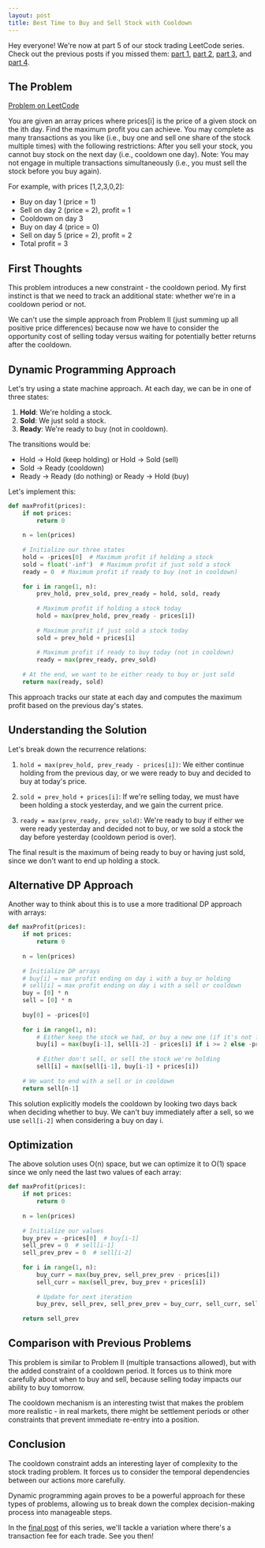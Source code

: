 ```yaml
---
layout: post
title: Best Time to Buy and Sell Stock with Cooldown
---
```


Hey everyone! We're now at part 5 of our stock trading LeetCode series. Check out the previous posts if you missed them: [part 1](/2025/04/14/best-time-to-buy-and-sell-stock/), [part 2](/2025/04/15/best-time-to-buy-and-sell-stock-ii/), [part 3](/2025/04/15/best-time-to-buy-and-sell-stock-iii/), and [part 4](/2025/04/15/best-time-to-buy-and-sell-stock-iv/).

## The Problem

[Problem on LeetCode](https://leetcode.com/problems/best-time-to-buy-and-sell-stock-with-cooldown/)

>
You are given an array prices where prices[i] is the price of a given stock on the ith day.
Find the maximum profit you can achieve. You may complete as many transactions as you like (i.e., buy one and sell one share of the stock multiple times) with the following restrictions:
After you sell your stock, you cannot buy stock on the next day (i.e., cooldown one day).
Note: You may not engage in multiple transactions simultaneously (i.e., you must sell the stock before you buy again).

For example, with prices [1,2,3,0,2]:
- Buy on day 1 (price = 1)
- Sell on day 2 (price = 2), profit = 1
- Cooldown on day 3
- Buy on day 4 (price = 0)
- Sell on day 5 (price = 2), profit = 2
- Total profit = 3

## First Thoughts

This problem introduces a new constraint - the cooldown period. My first instinct is that we need to track an additional state: whether we're in a cooldown period or not.

We can't use the simple approach from Problem II (just summing up all positive price differences) because now we have to consider the opportunity cost of selling today versus waiting for potentially better returns after the cooldown.

## Dynamic Programming Approach

Let's try using a state machine approach. At each day, we can be in one of three states:
1. **Hold**: We're holding a stock.
2. **Sold**: We just sold a stock.
3. **Ready**: We're ready to buy (not in cooldown).

The transitions would be:
- Hold → Hold (keep holding) or Hold → Sold (sell)
- Sold → Ready (cooldown)
- Ready → Ready (do nothing) or Ready → Hold (buy)

Let's implement this:

```python
def maxProfit(prices):
    if not prices:
        return 0
    
    n = len(prices)
    
    # Initialize our three states
    hold = -prices[0]  # Maximum profit if holding a stock
    sold = float('-inf')  # Maximum profit if just sold a stock
    ready = 0  # Maximum profit if ready to buy (not in cooldown)
    
    for i in range(1, n):
        prev_hold, prev_sold, prev_ready = hold, sold, ready
        
        # Maximum profit if holding a stock today
        hold = max(prev_hold, prev_ready - prices[i])
        
        # Maximum profit if just sold a stock today
        sold = prev_hold + prices[i]
        
        # Maximum profit if ready to buy today (not in cooldown)
        ready = max(prev_ready, prev_sold)
    
    # At the end, we want to be either ready to buy or just sold
    return max(ready, sold)
```

This approach tracks our state at each day and computes the maximum profit based on the previous day's states.

## Understanding the Solution

Let's break down the recurrence relations:

1. `hold = max(prev_hold, prev_ready - prices[i])`: We either continue holding from the previous day, or we were ready to buy and decided to buy at today's price.

2. `sold = prev_hold + prices[i]`: If we're selling today, we must have been holding a stock yesterday, and we gain the current price.

3. `ready = max(prev_ready, prev_sold)`: We're ready to buy if either we were ready yesterday and decided not to buy, or we sold a stock the day before yesterday (cooldown period is over).

The final result is the maximum of being ready to buy or having just sold, since we don't want to end up holding a stock.

## Alternative DP Approach

Another way to think about this is to use a more traditional DP approach with arrays:

```python
def maxProfit(prices):
    if not prices:
        return 0
    
    n = len(prices)
    
    # Initialize DP arrays
    # buy[i] = max profit ending on day i with a buy or holding
    # sell[i] = max profit ending on day i with a sell or cooldown
    buy = [0] * n
    sell = [0] * n
    
    buy[0] = -prices[0]
    
    for i in range(1, n):
        # Either keep the stock we had, or buy a new one (if it's not from a sell on the previous day)
        buy[i] = max(buy[i-1], sell[i-2] - prices[i] if i >= 2 else -prices[i])
        
        # Either don't sell, or sell the stock we're holding
        sell[i] = max(sell[i-1], buy[i-1] + prices[i])
    
    # We want to end with a sell or in cooldown
    return sell[n-1]
```

This solution explicitly models the cooldown by looking two days back when deciding whether to buy. We can't buy immediately after a sell, so we use `sell[i-2]` when considering a buy on day i.

## Optimization

The above solution uses O(n) space, but we can optimize it to O(1) space since we only need the last two values of each array:

```python
def maxProfit(prices):
    if not prices:
        return 0
    
    n = len(prices)
    
    # Initialize our values
    buy_prev = -prices[0]  # buy[i-1]
    sell_prev = 0  # sell[i-1]
    sell_prev_prev = 0  # sell[i-2]
    
    for i in range(1, n):
        buy_curr = max(buy_prev, sell_prev_prev - prices[i])
        sell_curr = max(sell_prev, buy_prev + prices[i])
        
        # Update for next iteration
        buy_prev, sell_prev, sell_prev_prev = buy_curr, sell_curr, sell_prev
    
    return sell_prev
```

## Comparison with Previous Problems

This problem is similar to Problem II (multiple transactions allowed), but with the added constraint of a cooldown period. It forces us to think more carefully about when to buy and sell, because selling today impacts our ability to buy tomorrow.

The cooldown mechanism is an interesting twist that makes the problem more realistic - in real markets, there might be settlement periods or other constraints that prevent immediate re-entry into a position.

## Conclusion

The cooldown constraint adds an interesting layer of complexity to the stock trading problem. It forces us to consider the temporal dependencies between our actions more carefully.

Dynamic programming again proves to be a powerful approach for these types of problems, allowing us to break down the complex decision-making process into manageable steps.

In the [final post](/2025/04/15/best-time-to-buy-and-sell-stock-with-transaction-fee/) of this series, we'll tackle a variation where there's a transaction fee for each trade. See you then! 
